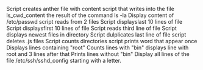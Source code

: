 Script creates anther file with content
script that writes into the file ls_cwd_content the result of the command ls -la
Display content of /etc/passwd
script reads from 2 files
Script displayslast 10 lines of file
Script displaysfirst 10 lines of file
Script reads third line of file
Script displays newest files in directory
Script dulplicates last line of file
script deletes .js files
Script counts directories
script prints word that appear once
Displays lines containing "root"
Counts lines with "bin"
displays line with root and 3 lines after that
Prints lines without "bin"
Display all lines of the file /etc/ssh/sshd_config starting with a letter.
